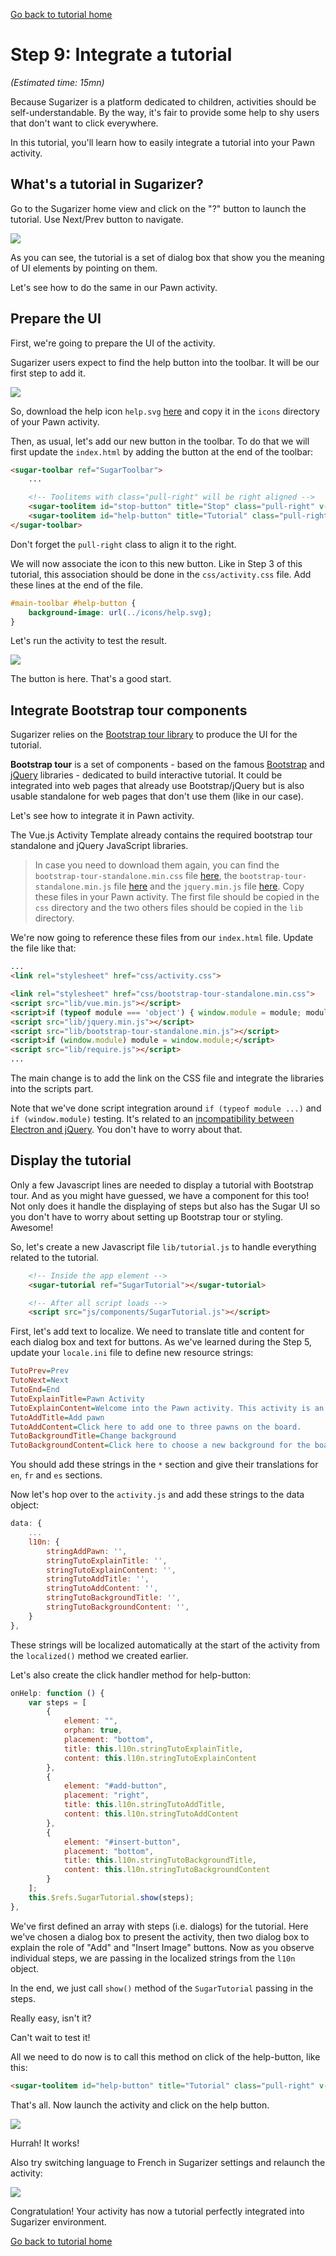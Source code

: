 [Go back to tutorial home](tutorial.md)

# Step 9: Integrate a tutorial
*(Estimated time: 15mn)*

Because Sugarizer is a platform dedicated to children, activities should be self-understandable. By the way, it's fair to provide some help to shy users that don't want to click everywhere.

In this tutorial, you'll learn how to easily integrate a tutorial into your Pawn activity.

## What's a tutorial in Sugarizer?

Go to the Sugarizer home view and click on the "?" button to launch the tutorial. Use Next/Prev button to navigate.

![](../../images/tutorial_step9_1.png)

As you can see, the tutorial is a set of dialog box that show you the meaning of UI elements by pointing on them.

Let's see how to do the same in our Pawn activity.


## Prepare the UI

First, we're going to prepare the UI of the activity.

Sugarizer users expect to find the help button into the toolbar. It will be our first step to add it.

![](../../images/tutorial_step9_2.png)

So, download the help icon `help.svg` [here](../../images/help.svg) and copy it in the `icons` directory of your Pawn activity.

Then, as usual, let's add our new button in the toolbar. To do that we will first update the `index.html` by adding the button at the end of the toolbar:
```html
<sugar-toolbar ref="SugarToolbar">
	...

	<!-- Toolitems with class="pull-right" will be right aligned -->
	<sugar-toolitem id="stop-button" title="Stop" class="pull-right" v-on:click="onStop"></sugar-toolitem>
	<sugar-toolitem id="help-button" title="Tutorial" class="pull-right"></sugar-toolitem>
</sugar-toolbar>
```
Don't forget the `pull-right` class to align it to the right.

We will now associate the icon to this new button. Like in Step 3 of this tutorial, this association should be done in the `css/activity.css` file. Add these lines at the end of the file.
```css
#main-toolbar #help-button {
	background-image: url(../icons/help.svg);
}
```
Let's run the activity to test the result.

![](../../images/tutorial_step9_3.png)

The button is here. That's a good start.


## Integrate Bootstrap tour components

Sugarizer relies on the [Bootstrap tour library](http://bootstraptour.com/) to produce the UI for the tutorial. 

**Bootstrap tour** is a set of components - based on the famous [Bootstrap](https://getbootstrap.com/) and [jQuery](https://jquery.com/) libraries - dedicated to build interactive tutorial. It could be integrated into web pages that already use Bootstrap/jQuery but is also usable standalone for web pages that don't use them (like in our case).

Let's see how to integrate it in Pawn activity.

The Vue.js Activity Template already contains the required bootstrap tour standalone and jQuery JavaScript libraries. 

> In case you need to download them again, you can find the `bootstrap-tour-standalone.min.css` file [here](../../download/bootstrap-tour-standalone.min.css), the `bootstrap-tour-standalone.min.js` file [here](../../download/bootstrap-tour-standalone.min.js) and the `jquery.min.js` file [here](../../download/jquery.min.js). Copy these files in your Pawn activity. The first file should be copied in the `css` directory and the two others files should be copied in the `lib` directory.

We're now going to reference these files from our `index.html` file. Update the file like that:
```html
...
<link rel="stylesheet" href="css/activity.css">

<link rel="stylesheet" href="css/bootstrap-tour-standalone.min.css">
<script src="lib/vue.min.js"></script>
<script>if (typeof module === 'object') { window.module = module; module = undefined; }</script>
<script src="lib/jquery.min.js"></script>
<script src="lib/bootstrap-tour-standalone.min.js"></script>
<script>if (window.module) module = window.module;</script>
<script src="lib/require.js"></script>
...
```
The main change is to add the link on the CSS file and integrate the libraries into the scripts part. 

Note that we've done script integration around `if (typeof module ...)` and `if (window.module)` testing. It's related to an [incompatibility between Electron and jQuery](https://stackoverflow.com/questions/32621988/electron-jquery-is-not-defined). You don't have to worry about that.


## Display the tutorial

Only a few Javascript lines are needed to display a tutorial with Bootstrap tour. And as you might have guessed, we have a component for this too! Not only does it handle the displaying of steps but also has the Sugar UI so you don't have to worry about setting up Bootstrap tour or styling. Awesome!

So, let's create a new Javascript file `lib/tutorial.js` to handle everything related to the tutorial.
```html
	<!-- Inside the app element -->
	<sugar-tutorial ref="SugarTutorial"></sugar-tutorial>

	<!-- After all script loads -->
	<script src="js/components/SugarTutorial.js"></script>
```

First, let's add text to localize. We need to translate title and content for each dialog box and text for buttons. As we've learned during the Step 5, update your `locale.ini` file to define new resource strings:
```ini
TutoPrev=Prev
TutoNext=Next
TutoEnd=End
TutoExplainTitle=Pawn Activity
TutoExplainContent=Welcome into the Pawn activity. This activity is an activity to test Sugarizer development.
TutoAddTitle=Add pawn
TutoAddContent=Click here to add one to three pawns on the board.
TutoBackgroundTitle=Change background
TutoBackgroundContent=Click here to choose a new background for the board.
```
You should add these strings in the `*` section and give their translations for `en`, `fr` and `es` sections.

Now let's hop over to the `activity.js` and add these strings to the data object:
```js
data: {
	...
	l10n: {
		stringAddPawn: '',
		stringTutoExplainTitle: '',
		stringTutoExplainContent: '',
		stringTutoAddTitle: '',
		stringTutoAddContent: '',
		stringTutoBackgroundTitle: '',
		stringTutoBackgroundContent: '',
	}
},
```
These strings will be localized automatically at the start of the activity from the `localized()` method we created earlier.

Let's also create the click handler method for help-button:
```js
onHelp: function () {
	var steps = [
		{
			element: "",
			orphan: true,
			placement: "bottom",
			title: this.l10n.stringTutoExplainTitle,
			content: this.l10n.stringTutoExplainContent
		},
		{
			element: "#add-button",
			placement: "right",
			title: this.l10n.stringTutoAddTitle,
			content: this.l10n.stringTutoAddContent
		},
		{
			element: "#insert-button",
			placement: "bottom",
			title: this.l10n.stringTutoBackgroundTitle,
			content: this.l10n.stringTutoBackgroundContent
		}
	];
	this.$refs.SugarTutorial.show(steps);
},
```
We've first defined an array with steps (i.e. dialogs) for the tutorial. Here we've chosen a dialog box to present the activity, then two dialog box to explain the role of "Add" and "Insert Image" buttons. Now as you observe individual steps, we are passing in the localized strings from the `l10n` object.

In the end, we just call `show()` method of the `SugarTutorial` passing in the steps.

Really easy, isn't it?

Can't wait to test it! 

All we need to do now is to call this method on click of the help-button, like this:
```html
<sugar-toolitem id="help-button" title="Tutorial" class="pull-right" v-on:click="onHelp"></sugar-toolitem>

```

That's all. Now launch the activity and click on the help button.

![](../../images/tutorial_step9_5.png)

Hurrah! It works!

Also try switching language to French in Sugarizer settings and relaunch the activity:

![](../../images/tutorial_step9_6.png)

Congratulation! Your activity has now a tutorial perfectly integrated into Sugarizer environment.

[Go back to tutorial home](tutorial.md)
